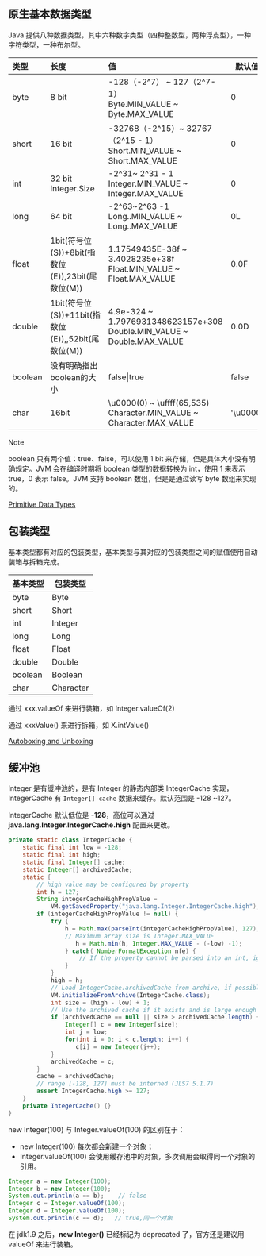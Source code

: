 ## 原生基本数据类型

Java 提供八种数据类型，其中六种数字类型（四种整数型，两种浮点型），一种字符类型，一种布尔型。

| 类型      | 长度                                        | 值                                                                           | 默认值      |
|:------- |:----------------------------------------- |:--------------------------------------------------------------------------- | -------- |
| byte    | 8 bit                                     | -128（-2^7） ~  127（2^7-1）<br />Byte.MIN_VALUE ~ Byte.MAX_VALUE               | 0        |
| short   | 16 bit                                    | -32768（-2^15）~ 32767（2^15 - 1）<br />Short.MIN_VALUE ~ Short.MAX_VALUE       | 0        |
| int     | 32 bit<br />Integer.Size                  | -2^31~ 2^31 - 1<br />Integer.MIN_VALUE ~ Integer.MAX_VALUE                  | 0        |
| long    | 64 bit                                    | -2^63~2^63 -1<br />Long..MIN_VALUE ~ Long..MAX_VALUE                        | 0L       |
| float   | 1bit(符号位(S))+8bit(指数位(E)),23bit(尾数位(M))   | 1.17549435E-38f ~ 3.4028235e+38f<br />Float.MIN_VALUE ~ Float.MAX_VALUE     | 0.0F     |
| double  | 1bit(符号位(S))+11bit(指数位(E)),,52bit(尾数位(M)) | 4.9e-324 ~ 1.7976931348623157e+308<br />Double.MIN_VALUE ~ Double.MAX_VALUE | 0.0D     |
| boolean | 没有明确指出boolean的大小                          | false\|true                                                                 | false    |
| char    | 16bit                                     | \u0000(0) ~ \uffff(65,535)<br />Character.MIN_VALUE ~ Character.MAX_VALUE   | '\u0000' |

> [!NOTE]
> boolean 只有两个值：true、false，可以使用 1 bit 来存储，但是具体大小没有明确规定。JVM 会在编译时期将 boolean 类型的数据转换为 int，使用 1 来表示 true，0 表示 false。JVM 支持 boolean 数组，但是是通过读写 byte 数组来实现的。

[Primitive Data Types](https://docs.oracle.com/javase/tutorial/java/nutsandbolts/datatypes.html)

## 包装类型

基本类型都有对应的包装类型，基本类型与其对应的包装类型之间的赋值使用自动装箱与拆箱完成。

| 基本类型    | 包装类型      |
| ------- | --------- |
| byte    | Byte      |
| short   | Short     |
| int     | Integer   |
| long    | Long      |
| float   | Float     |
| double  | Double    |
| boolean | Boolean   |
| char    | Character |

通过 xxx.valueOf 来进行装箱，如 Integer.valueOf(2)

通过 xxxValue() 来进行拆箱，如 X.intValue()

[Autoboxing and Unboxing](https://docs.oracle.com/javase/tutorial/java/data/autoboxing.html)

## 缓冲池

Integer 是有缓冲池的，是有 Integer 的静态内部类 IntegerCache 实现，IntegerCache 有 `Integer[] cache` 数据来缓存。默认范围是 -128 ~127。

IntegerCache 默认低位是 **-128**，高位可以通过 **java.lang.Integer.IntegerCache.high** 配置来更改。

```java
private static class IntegerCache {
    static final int low = -128;
    static final int high;
    static final Integer[] cache;
    static Integer[] archivedCache;
    static {
        // high value may be configured by property
        int h = 127;
        String integerCacheHighPropValue =
            VM.getSavedProperty("java.lang.Integer.IntegerCache.high");
        if (integerCacheHighPropValue != null) {
            try {
                h = Math.max(parseInt(integerCacheHighPropValue), 127);
                // Maximum array size is Integer.MAX_VALUE
                   h = Math.min(h, Integer.MAX_VALUE - (-low) -1);
                } catch( NumberFormatException nfe) {
                    // If the property cannot be parsed into an int, ignore it.
                }
            }
            high = h;
            // Load IntegerCache.archivedCache from archive, if possible
            VM.initializeFromArchive(IntegerCache.class);
            int size = (high - low) + 1;
            // Use the archived cache if it exists and is large enough
            if (archivedCache == null || size > archivedCache.length) {
                Integer[] c = new Integer[size];
                int j = low;
                for(int i = 0; i < c.length; i++) {
                   c[i] = new Integer(j++);
            }
            archivedCache = c;
        }
        cache = archivedCache;
        // range [-128, 127] must be interned (JLS7 5.1.7)
        assert IntegerCache.high >= 127;
    }
    private IntegerCache() {}
}
```

new Integer(100) 与 Integer.valueOf(100) 的区别在于：

- new Integer(100) 每次都会新建一个对象；
- Integer.valueOf(100) 会使用缓存池中的对象，多次调用会取得同一个对象的引用。

```java
Integer a = new Integer(100);
Integer b = new Integer(100);
System.out.println(a == b);    // false
Integer c = Integer.valueOf(100);
Integer d = Integer.valueOf(100);
System.out.println(c == d);   // true,同一个对象
```

在 jdk1.9 之后，**new Integer()** 已经标记为 deprecated 了，官方还是建议用 valueOf 来进行装箱。